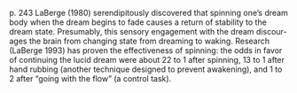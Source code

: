 p. 243
LaBerge (1980) serendipitously discovered that spinning one’s dream
body when the dream begins to fade causes a return of stability to the
dream state. Presumably, this sensory engagement with the dream discour-
ages the brain from changing state from dreaming to waking. Research
(LaBerge 1993) has proven the effectiveness of spinning: the odds in favor of
continuing the lucid dream were about 22 to 1 after spinning, 13 to 1 after
hand rubbing (another technique designed to prevent awakening), and 1 to
2 after “going with the flow” (a control task).